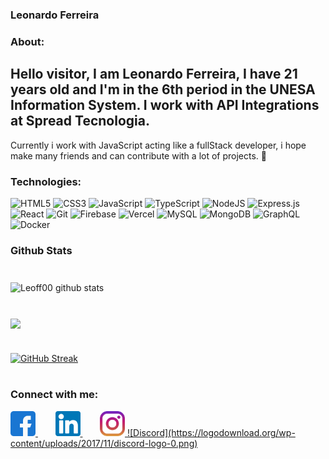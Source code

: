 ### Leonardo Ferreira

### About: 
<h2> Hello visitor, I am Leonardo Ferreira, I have 21 years old and I'm in the 6th period in the UNESA Information System. I work with API Integrations at Spread Tecnologia. </h2>

Currently i work with JavaScript acting like a fullStack developer, i hope make many friends and can contribute with a lot of projects. 💜

### Technologies: 
  ![HTML5](https://img.shields.io/badge/html5-%23E34F26.svg?style=for-the-badge&logo=html5&logoColor=white)
  ![CSS3](https://img.shields.io/badge/css3-%231572B6.svg?style=for-the-badge&logo=css3&logoColor=white)
  ![JavaScript](https://img.shields.io/badge/javascript-%23323330.svg?style=for-the-badge&logo=javascript&logoColor=%23F7DF1E)
  ![TypeScript](https://img.shields.io/badge/typescript-%23007ACC.svg?style=for-the-badge&logo=typescript&logoColor=white)
  ![NodeJS](https://img.shields.io/badge/node.js-%2343853D.svg?style=for-the-badge&logo=node.js&logoColor=white)
  ![Express.js](https://img.shields.io/badge/express.js-%23404d59.svg?style=for-the-badge&logo=express&logoColor=%2361DAFB)
  ![React](https://img.shields.io/badge/react-%2320232a.svg?style=for-the-badge&logo=react&logoColor=%2361DAFB)
  ![Git](https://img.shields.io/badge/git-%23F05033.svg?style=for-the-badge&logo=git&logoColor=white)
  ![Firebase](https://img.shields.io/badge/firebase-%23039BE5.svg?style=for-the-badge&logo=firebase)
  ![Vercel](https://img.shields.io/badge/vercel-%23000000.svg?style=for-the-badge&logo=vercel&logoColor=white)
  ![MySQL](https://img.shields.io/badge/mysql-%2300f.svg?style=for-the-badge&logo=mysql&logoColor=white)
  ![MongoDB](https://img.shields.io/badge/MongoDB-%234ea94b.svg?style=for-the-badge&logo=mongodb&logoColor=white)
  ![GraphQL](https://img.shields.io/badge/-GraphQL-E10098?style=for-the-badge&logo=graphql)
  ![Docker](https://img.shields.io/badge/docker-%230db7ed.svg?style=for-the-badge&logo=docker&logoColor=white)


### Github Stats

#

  <img align="center" src="https://github-readme-stats.anuraghazra1.vercel.app/api?username=leoff00&show_icons=true&include_all_commits=true&theme=dark" 
       alt="Leoff00 github stats" />

#

  <img align="center" src="https://github-readme-stats.anuraghazra1.vercel.app/api/top-langs/?username=leoff00&layout=compact&theme=dark"/>

#

[![GitHub Streak](https://github-readme-streak-stats.herokuapp.com/?user=leoff00&theme=dark)](https://git.io/streak-stats)

#

### Connect with me: 
<a href="https://www.facebook.com/ZinnLeo/" target="_blank">
<img src="facebook.png" width="40px" alt="Facebook">
</a>
&nbsp;&nbsp;&nbsp;&nbsp;&nbsp;&nbsp;
<a href="https://www.linkedin.com/in/leonardo-ferreira-253a60173/" target="_blank">
<img src="linkedin.png" width="40px" alt="LinkedIn">
</a>
&nbsp;&nbsp;&nbsp;&nbsp;&nbsp;&nbsp;
<a href="https://www.instagram.com/zinnlua/" target="_blank">
<img src="instagram.png" width="40px" alt="Instagram">
</a>
<a href="https://discordapp.com/users/241680344791646209" target="_blank">
![Discord](https://logodownload.org/wp-content/uploads/2017/11/discord-logo-0.png)
</a>



